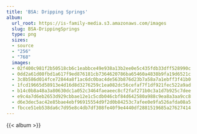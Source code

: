 ```yaml
---
title: 'BSA: Dripping Springs'
album:
  url_root: https://is-family-media.s3.amazonaws.com/images
  slug: BSA-DrippingSprings
  type: png
  sizes:
  - source
  - "256"
  - "768"
  images:
  - 02f400c981f2b50518cb6c1eabbce49e938a13b2ee0e5c435fdb33dff528990c
  - 0dd2a61d08fbd1a617f9ed876181cb7364620786ba65460a4838b9fa19d6521c
  - 3c8b586d014fce72844a8f1ac6dc0bac4de563b876d23b7a58a7a1ebff3f41b0
  - 1fcd19665d58913e4d16d8d3276259c1ea082dc56cefaf7f1df921fec522a9ad
  - b14c0b8a48a3a80630dc1a052c3464faeaeec8cf2faf271b0c3a1d7b925c7dee
  - e9c4a7d6eb2653d929cbbae12e1c5cdb046cbf84d642580a988c9ea8a3aa9cc8
  - d6e3dec5ac42e85bae4ebf96915554d9f2d0b84253c7afee0e9fa526afda08a5
  - fbcce51eb538da6c7d95e8c4db7df308fe40f9e4440df2881519685a27627414
---
```

{{< album >}}
